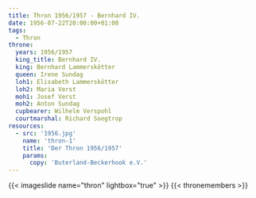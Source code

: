 ```yaml
---
title: Thron 1956/1957 - Bernhard IV.
date: 1956-07-22T20:00:00+01:00
tags:
  - Thron
throne:
  years: 1956/1957
  king_title: Bernhard IV.
  king: Bernhard Lammerskötter
  queen: Irene Sundag
  loh1: Elisabeth Lammerskötter
  loh2: Maria Verst
  moh1: Josef Verst
  moh2: Anton Sundag
  cupbearer: Wilhelm Verspohl
  courtmarshal: Richard Soegtrop
resources:
  - src: '1956.jpg'
    name: 'thron-1'
    title: 'Der Thron 1956/1957'
    params:
      copy: 'Buterland-Beckerhook e.V.'
---
```

{{< imageslide name="thron" lightbox="true" >}}
{{< thronemembers >}}
